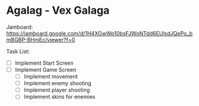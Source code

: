# Agalag - Vex Galaga

Jamboard: https://jamboard.google.com/d/1H4XGwWp10bsFJWoNTdd6EUlsdJQePo_bmBGBP-BHmEc/viewer?f=0

Task List:
- [ ] Implement Start Screen
- [ ] Implement Game Screen
  - [ ] Implement movement
  - [ ] Implement enemy shooting 
  - [ ] Implement player shooting
  - [ ] Implement skins for enemies
